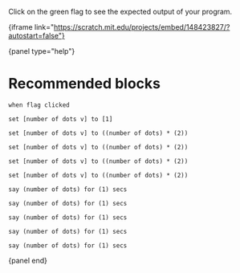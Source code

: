 Click on the green flag to see the expected output of your program.

{iframe link="https://scratch.mit.edu/projects/embed/148423827/?autostart=false"}

{panel type="help"}

# Recommended blocks

```scratch
when flag clicked
```

```scratch
set [number of dots v] to [1]

set [number of dots v] to ((number of dots) * (2))

set [number of dots v] to ((number of dots) * (2))

set [number of dots v] to ((number of dots) * (2))

set [number of dots v] to ((number of dots) * (2))
```

```scratch
say (number of dots) for (1) secs

say (number of dots) for (1) secs

say (number of dots) for (1) secs

say (number of dots) for (1) secs

say (number of dots) for (1) secs
```

{panel end}
